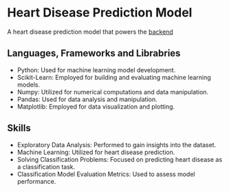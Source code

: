# Heart Disease Prediction Model

A heart disease prediction model that powers the [backend](https://github.com/faraji-ombonya/cautious-fortnight)

## Languages, Frameworks and Librabries

- Python: Used for machine learning model development.
- Scikit-Learn: Employed for building and evaluating machine learning models.
- Numpy: Utilized for numerical computations and data manipulation.
- Pandas: Used for data analysis and manipulation.
- Matplotlib: Employed for data visualization and plotting.

## Skills

- Exploratory Data Analysis: Performed to gain insights into the dataset.
- Machine Learning: Utilized for heart disease prediction.
- Solving Classification Problems: Focused on predicting heart disease as a classification task.
- Classification Model Evaluation Metrics: Used to assess model performance.
  
